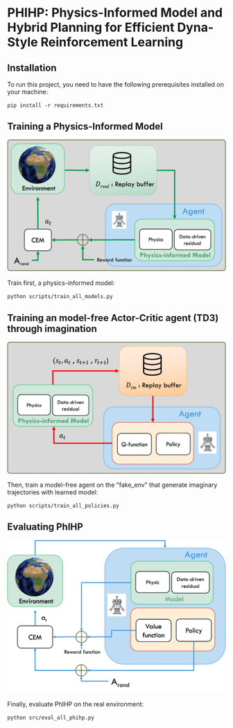 # PHIHP: Physics-Informed Model and Hybrid Planning for Efficient Dyna-Style Reinforcement Learning

## Installation

To run this project, you need to have the following prerequisites installed on your machine:
```
pip install -r requirements.txt
```

## Training a Physics-Informed Model

<p align="center">
  <img src='media/model_learning2.jpg' width="600"/>
</p>

Train first, a physics-informed model:

```
python scripts/train_all_models.py
```


##  Training an model-free Actor-Critic agent (TD3) through imagination

<p align="center">
  <img src='media/policy2.jpg' width="600"/>
</p>

Then, train a model-free agent on the "fake_env" that generate imaginary trajectories with learned model:

```
python scripts/train_all_policies.py
```


##  Evaluating PhIHP

<p align="center">
  <img src='media/agent3.jpg' width="600"/>
</p>

Finally, evaluate PhIHP on the real environment:
```
python src/eval_all_phihp.py
```

